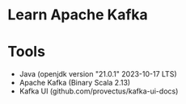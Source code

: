 # Learn Apache Kafka

# Tools
- Java (openjdk version "21.0.1" 2023-10-17 LTS)
- Apache Kafka (Binary Scala 2.13)
- Kafka UI (github.com/provectus/kafka-ui-docs)
  
